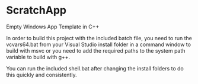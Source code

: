 # ScratchApp
Empty Windows App Template in C++

In order to build this project with the included batch file, you need to run the vcvars64.bat from your Visual Studio install folder in a command window to build with msvc or you need to add the required paths to the system path variable to build with g++.

You can run the included shell.bat after changing the install folders to do this quickly and consistently.
